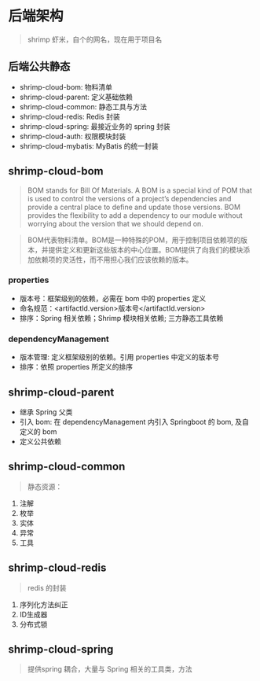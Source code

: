# 后端架构

> shrimp 虾米，自个的网名，现在用于项目名

## 后端公共静态
- shrimp-cloud-bom: 物料清单
- shrimp-cloud-parent: 定义基础依赖
- shrimp-cloud-common: 静态工具与方法
- shrimp-cloud-redis: Redis 封装
- shrimp-cloud-spring: 最接近业务的 spring 封装
- shrimp-cloud-auth: 权限模块封装
- shrimp-cloud-mybatis: MyBatis 的统一封装

## shrimp-cloud-bom
> BOM stands for Bill Of Materials. A BOM is a special kind of POM that is used to control the versions of a project’s dependencies and provide a central place to define and update those versions. BOM provides the flexibility to add a dependency to our module without worrying about the version that we should depend on.

> BOM代表物料清单。BOM是一种特殊的POM，用于控制项目依赖项的版本，并提供定义和更新这些版本的中心位置。BOM提供了向我们的模块添加依赖项的灵活性，而不用担心我们应该依赖的版本。

### properties
- 版本号：框架级别的依赖，必需在 bom 中的 properties 定义
- 命名规范：<artifactId.version>版本号</artifactId.version>
- 排序：Spring 相关依赖；Shrimp 模块相关依赖; 三方静态工具依赖

### dependencyManagement
- 版本管理: 定义框架级别的依赖。引用 properties 中定义的版本号
- 排序：依照 properties 所定义的排序

## shrimp-cloud-parent
- 继承 Spring 父类
- 引入 bom: 在 dependencyManagement 内引入 Springboot 的 bom, 及自定义的 bom
- 定义公共依赖

## shrimp-cloud-common
> 静态资源：
  1. 注解
  2. 枚举
  3. 实体
  4. 异常
  5. 工具

## shrimp-cloud-redis
> redis 的封装
1. 序列化方法纠正
2. ID生成器
3. 分布式锁

## shrimp-cloud-spring
> 提供spring 耦合，大量与 Spring 相关的工具类，方法
